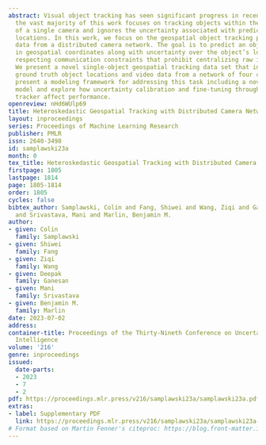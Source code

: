 ```yaml
---
abstract: Visual object tracking has seen significant progress in recent years. However,
  the vast majority of this work focuses on tracking objects within the image plane
  of a single camera and ignores the uncertainty associated with predicted object
  locations. In this work, we focus on the geospatial object tracking problem using
  data from a distributed camera network. The goal is to predict an object’s track
  in geospatial coordinates along with uncertainty over the object’s location while
  respecting communication constraints that prohibit centralizing raw image data.
  We present a novel single-object geospatial tracking data set that includes high-accuracy
  ground truth object locations and video data from a network of four cameras. We
  present a modeling framework for addressing this task including a novel backbone
  model and explore how uncertainty calibration and fine-tuning through a differentiable
  tracker affect performance.
openreview: nHd6WUlp69
title: Heteroskedastic Geospatial Tracking with Distributed Camera Networks
layout: inproceedings
series: Proceedings of Machine Learning Research
publisher: PMLR
issn: 2640-3498
id: samplawski23a
month: 0
tex_title: Heteroskedastic Geospatial Tracking with Distributed Camera Networks
firstpage: 1805
lastpage: 1814
page: 1805-1814
order: 1805
cycles: false
bibtex_author: Samplawski, Colin and Fang, Shiwei and Wang, Ziqi and Ganesan, Deepak
  and Srivastava, Mani and Marlin, Benjamin M.
author:
- given: Colin
  family: Samplawski
- given: Shiwei
  family: Fang
- given: Ziqi
  family: Wang
- given: Deepak
  family: Ganesan
- given: Mani
  family: Srivastava
- given: Benjamin M.
  family: Marlin
date: 2023-07-02
address:
container-title: Proceedings of the Thirty-Nineth Conference on Uncertainty in Artificial
  Intelligence
volume: '216'
genre: inproceedings
issued:
  date-parts:
  - 2023
  - 7
  - 2
pdf: https://proceedings.mlr.press/v216/samplawski23a/samplawski23a.pdf
extras:
- label: Supplementary PDF
  link: https://proceedings.mlr.press/v216/samplawski23a/samplawski23a-supp.pdf
# Format based on Martin Fenner's citeproc: https://blog.front-matter.io/posts/citeproc-yaml-for-bibliographies/
---
```

